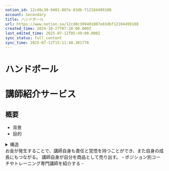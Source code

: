 ```yaml
---
notion_id: 12cd0c30-9401-807e-83db-f12104499108
account: Secondary
title: ハンドボール
url: https://www.notion.so/12cd0c309401807e83dbf12104499108
created_time: 2024-10-27T07:28:00.000Z
last_edited_time: 2025-07-12T05:49:00.000Z
sync_status: full_content
sync_time: 2025-07-12T15:11:48.381778
---
```

# ハンドボール

  # 講師紹介サービス
  ## 概要
  - 背景
  - 目的
  <details>
  <summary>構造</summary>
  </details>
  お金が発生することで、講師自身も責任と覚悟を持つことができ、また自身の成長にもつながる。
  講師自身が自分を商品として売り出す。
  - ポジション別コーチやトレーニング専門講師を紹介する
  - 
  